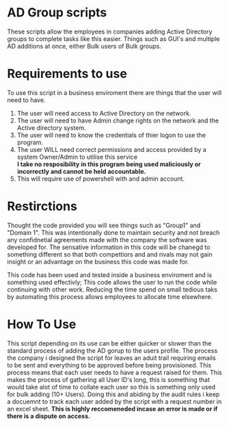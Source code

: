 # AD Group scripts
These scripts allow the employees in companies adding Active Directory groups to complete tasks like this easier. Things such as GUI's and multiple AD additions at once, either Bulk users of Bulk groups.

# Requirements to use 
To use this script in a business enviroment there are things that the user will need to have. 
 1. The user will need access to Active Directory on the network.
 2. The user will need to have Admin change rights on the network and the Active directory system.
 3. The user will need to know the credentials of thier logon to use the program.
 4. The user WILL need correct permissions and access provided by a system Owner/Admin to utilise this service <br>
 **I take no resposibility in this program being used maliciously or incorrectly and cannot be held accountable.**
 5. This will require use of powershell with and admin account.

# Restirctions
Thought the code provided you will see things such as "Group1" and "Domain 1". This was intentionally done to maintain security and not breach any confidnetial agreements made with the company the software was developed for. The sensative information in this code will be chanegd to something different so that both compettiors and and rivals may not gain insight or an advantage on the business this code was made for.

This code has been used and tested inside a business enviroment and is something used effectivly; This code allows the user to run the code while continuing with other work. Reducing the time spend on small tedious taks by automating this process allows employees to allocate time elsewhere.

# How To Use
This script depending on its use can be either quicker or slower than the standard process of adding the AD gorup to the users profile.
The process the company i designed the script for leaves an aduit trail requiring emails to be sent and everything to be approved before being provisioned. This process means that each user needs to have a request raised for them. This makes the process of gathering all User ID's long, this is something that would take alot of time to collate each user so this is something only used for bulk adding (10+ Users).
Doing this and abiding by the audit rules i keep a docuemnt to track each user added by the script with a request number in an excel sheet. **This is highly reccomeneded incase an error is made or if there is a dispute on access.** 

